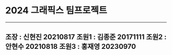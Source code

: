 # 2024 그래픽스 팀프로젝트 
--------------------------
조장 : 신현진 20210817
조원1 : 김종준 20171111
조원2 : 안현수 20210818 
조원3 : 홍재영 20230970
--------------------------

